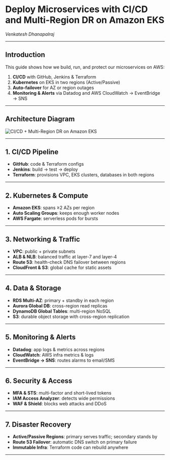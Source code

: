 # Deploy Microservices with CI/CD and Multi-Region DR on Amazon EKS

_Venkatesh Dhanapalraj_

---

## Introduction

This guide shows how we build, run, and protect our microservices on AWS:

1. **CI/CD** with GitHub, Jenkins & Terraform  
2. **Kubernetes** on EKS in two regions (Active/Passive)  
3. **Auto-failover** for AZ or region outages  
4. **Monitoring & Alerts** via Datadog and AWS CloudWatch → EventBridge → SNS  

---

## Architecture Diagram

![CI/CD + Multi-Region DR on Amazon EKS](https://drive.google.com/file/d/1_lRYV3n9Hg3ytL_Nvz2_aPqS1YWIhox-/view?usp=drive_link)

---

## 1. CI/CD Pipeline

- **GitHub**: code & Terraform configs  
- **Jenkins**: build → test → deploy  
- **Terraform**: provisions VPC, EKS clusters, databases in both regions  

---

## 2. Kubernetes & Compute

- **Amazon EKS**: spans ≥2 AZs per region  
- **Auto Scaling Groups**: keeps enough worker nodes  
- **AWS Fargate**: serverless pods for bursts  

---

## 3. Networking & Traffic

- **VPC**: public + private subnets  
- **ALB & NLB**: balanced traffic at layer-7 and layer-4  
- **Route 53**: health-check DNS failover between regions  
- **CloudFront & S3**: global cache for static assets  

---

## 4. Data & Storage

- **RDS Multi-AZ**: primary + standby in each region  
- **Aurora Global DB**: cross-region read replicas  
- **DynamoDB Global Tables**: multi-region NoSQL  
- **S3**: durable object storage with cross-region replication  

---

## 5. Monitoring & Alerts

- **Datadog**: app logs & metrics across regions  
- **CloudWatch**: AWS infra metrics & logs  
- **EventBridge → SNS**: routes alarms to email/SMS  

---

## 6. Security & Access

- **MFA & STS**: multi-factor and short-lived tokens  
- **IAM Access Analyzer**: detects wide permissions  
- **WAF & Shield**: blocks web attacks and DDoS  

---

## 7. Disaster Recovery

- **Active/Passive Regions**: primary serves traffic; secondary stands by  
- **Route 53 Failover**: automatic DNS switch on primary failure  
- **Immutable Infra**: Terraform code can rebuild anywhere  

---